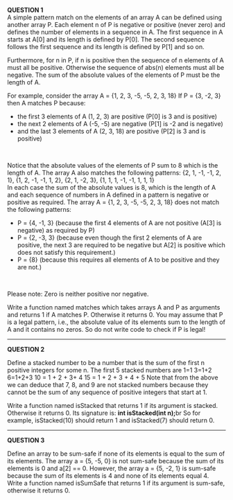 <b>QUESTION 1</b> <br>
A simple pattern match on the elements of an array A can be defined using another array P. Each element n of P is negative or positive (never zero) and defines the number of elements in a sequence in A. The first sequence in A starts at A[0] and its length is defined by P[0]. The second sequence follows the first sequence and its length is defined by P[1] and so on. <br>

Furthermore, for n in P, if n is positive then the sequence of n elements of A must all be positive. Otherwise the sequence of abs(n) elements must all be negative. The sum of the absolute values of the elements of P must be the length of A. <br>


For example, consider the array A = {1, 2, 3, -5, -5, 2, 3, 18} If P = {3, -2, 3} then A matches P because:
<ul>
<li>the first 3 elements of A (1, 2, 3) are positive (P[0] is 3 and is positive)</li>
<li>the next 2 elements of A (-5, -5) are negative (P[1] is -2 and is negative)</li>
<li>and the last 3 elements of A (2, 3, 18) are positive (P[2] is 3 and is positive)</li>
</ul> <br>

Notice that the absolute values of the elements of P sum to 8 which is the length of A. The array A also matches the following patterns: 
 <t><t> {2, 1, -1, -1, 2, 1}, {1, 2, -1, -1, 1, 2}, {2, 1, -2, 3}, {1, 1, 1, -1, -1, 1, 1, 1}
 <br>
In each case the sum of the absolute values is 8, which is the length of A and each sequence of numbers in A defined in a pattern is negative or positive as required.
The array A = {1, 2, 3, -5, -5, 2, 3, 18} does not match the following patterns:
<ul>
<li>P = {4, -1, 3} (because the first 4 elements of A are not positive (A[3] is negative) as required by P)</li>
<li>P = {2, -3, 3} (because even though the first 2 elements of A are positive, the next 3 are
required to be negative but A[2] is positive which does not satisfy this requirement.)</li>
<li>P = {8} (because this requires all elements of A to be positive and they are not.)</li>
</ul> <br>

Please note: Zero is neither positive nor negative.

Write a function named matches which takes arrays A and P as arguments and returns 1 if A matches P. Otherwise it returns 0. You may assume that P is a legal pattern, i.e., the absolute value of its elements sum to the length of A and it contains no zeros. So do not write code to check if P is legal!



----------------------------------------------------------------------------------------------
<b>QUESTION 2 </b> <br>

Define a stacked number to be a number that is the sum of the first n positive integers for some n. The first 5 stacked numbers are
1=1
3=1+2
6=1+2+3
10 = 1 + 2 + 3+ 4
15 = 1 + 2 + 3 + 4 + 5
Note that from the above we can deduce that 7, 8, and 9 are not stacked numbers because they cannot be the sum of any sequence of positive integers that start at 1. <br>

Write a function named isStacked that returns 1 if its argument is stacked. Otherwise it returns 0. Its signature is: <b>int isStacked(int n);</b>br
So for example, isStacked(10) should return 1 and isStacked(7) should return 0.

-----------------------------------------------------------------------------------------------
<b>QUESTION 3 </b> <br>

Define an array to be sum-safe if none of its elements is equal to the sum of its elements. The array a = {5, -5, 0} is not sum-safe because the sum of its elements is 0 and a[2] == 0. However, the array a = {5, -2, 1} is sum-safe because the sum of its elements is 4 and none of its elements equal 4. <br>
Write a function named isSumSafe that returns 1 if its argument is sum-safe, otherwise it returns 0.

